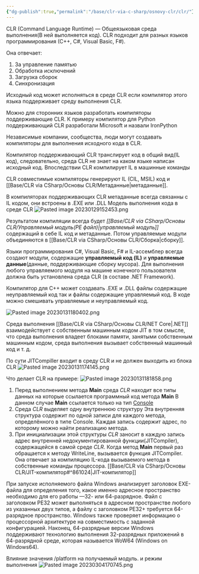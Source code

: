 ```yaml
---
{"dg-publish":true,"permalink":"/base/clr-via-c-sharp/osnovy-clr/clr/"}
---
```



CLR (Command Language Runtime) — Общеязыковая среда выполнения(В ней выполняется код). CLR подходит для разных языков программирования (С++, С#, Visual Basic, F#).

Она отвечает:
1. За управление памятью
2. Обработка исключений
3. Загрузка сборок
4. Синхронизация

Исходный код может исполняться в среде CLR если компилятор этого языка поддерживает среду выполнения CLR. 

Можно для сторонних языков разработать компиляторы поддерживающие CLR. К примеру компилятор для Python поддерживающий CLR разработали Microsoft и назвали IronPython

Независимые компании, сообщества, люди могут создавать компиляторы для выполнения исходного кода в CLR.

Компилятор поддерживающий CLR транслирует код в общий вид(IL код), следовательно, среда CLR не знает на каком языке написан исходный код. Впоследствии CLR компилирует IL в машинные команды

CLR совместимые компиляторы генерируют IL (CIL, MSIL) код и [[Base/CLR via CSharp/Основы CLR/Метаданные\|метаданные]].

В компиляторах поддерживающих CLR метаданные всегда связанны с IL кодом, они встроены в .EXE или .DLL
Модель выполнения кода в среде CLR
![Pasted image 20230129152453.png](/img/user/Files/Image/Pasted%20image%2020230129152453.png)

Результатом компиляции всегда будет _[[Base/CLR via CSharp/Основы CLR/Управляемый модуль(PE файл)\|управляемый модуль]]_ содержащий в себе IL код и метаданные. Потом управляемые модули объединяются в [[Base/CLR via CSharp/Основы CLR/Cборка\|сборку]].

Языки программирования C#, Visual Basic, F# и IL-ассемблер всегда создают модули, содержащие **управляемый код (IL)** и **управляемые данные**(данные, поддерживающие сборку мусора). Для выполнения любого управляемого модуля на машине конечного пользователя должна быть установлена среда CLR (в составе .NET Framework).

Компилятор для C++ может создавать .EXE и .DLL файлы содержащие неуправляемый код так и файлы содержащие управляемый код. В коде можно смешивать управляемые и неуправляемый код.

![Pasted image 20230131180402.png](/img/user/Files/Image/Pasted%20image%2020230131180402.png)

Среда выполнения [[Base/CLR via CSharp/Основы CLR/NET Core\|.NET]] взаимодействует с собственным машинным кодом JIT в том смысле, что среда выполнения владеет блоками памяти, занятыми собственным машинным кодом, среда выполнения вызывает собственный машинный код и т. д.

По сути JITCompiller входит в среду CLR и не должен выходить из блока CLR
![Pasted image 20230131174145.png](/img/user/Files/Image/Pasted%20image%2020230131174145.png)


Что делает CLR на примере:
![Pasted image 20230131181858.png](/img/user/Files/Image/Pasted%20image%2020230131181858.png)


1. Перед выполнением метода **Main** среда _CLR_ находит все типы данных на которые ссылается программный код метода **Main**
В данном случае **Main** ссылается только на тип <u>Console</u>
2. Среда _CLR_ выделяет одну внутреннюю структуру
Эта внутренняя структура содержит по одной записи для каждого метода, определённого в типе Console.
Каждая запись содержит адрес, по которому можно найти реализацию метода. 
3. При инициализации этой структуры _CLR_ заносит в каждую запись адрес внутренней недокументированной функции(JITCompiler), содержащейся в самой среде _CLR_.
Когда метод **Main** первый раз обращается к методу WriteLine, вызывается функция JITCompiler. Она отвечает за компиляцию IL-кода вызываемого метода в собственные команды процессора.
[[Base/CLR via CSharp/Основы CLR/JIT-компилятор#^861024\|JIT-компилятор]]



При запуске исполняемого файла Windows анализирует заголовок EXE-файла для определения того, какое именно адресное пространство необходимо для его работы —32- или 64-разрядное. Файл с заголовком PE32 может выполняться в адресном пространстве любого из указанных двух типов, а файлу с заголовком PE32+ требуется 64-разрядное пространство. Windows также проверяет информацию о процессорной архитектуре на совместимость с заданной конфигурацией. Наконец, 64-разрядные версии Windows поддерживают технологию выполнения 32-разрядных приложений в 64-разрядной среде, которая называется WoW64 (Windows on Windows64).

Влияние значения /platform на получаемый модуль. и режим выполнения
![Pasted image 20230304170745.png](/img/user/Files/Image/Pasted%20image%2020230304170745.png)

